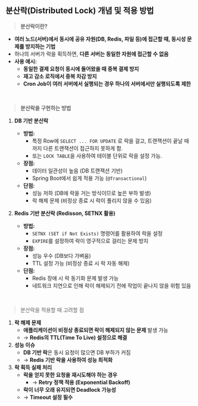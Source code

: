 ## 분산락(Distributed Lock) 개념 및 적용 방법

> **분산락이란?**
>

- **여러 노드(서버)에서 동시에 공유 자원(DB, Redis, 파일 등)에 접근할 때, 동시성 문제를 방지하는 기법**
- 하나의 서버가 락을 획득하면, **다른 서버는 동일한 자원에 접근할 수 없음**
- **사용 예시:**
    - **동일한 결제 요청이 동시에 들어왔을 때 중복 결제 방지**
    - **재고 감소 로직에서 중복 차감 방지**
    - **Cron Job이 여러 서버에서 실행되는 경우 하나의 서버에서만 실행되도록 제한**

<br/>

> **분산락을 구현하는 방법**
>

1. **DB 기반 분산락**
    - **방법:**
        - 특정 Row에 `SELECT ... FOR UPDATE` 로 락을 걸고, 트랜잭션이 끝날 때까지 다른 트랜잭션이 접근하지 못하게 함.
        - 또는 `LOCK TABLE`을 사용하여 테이블 단위로 락을 설정 가능.
    - **장점:**
        - 데이터 일관성이 높음 (DB 트랜잭션 기반)
        - Spring Boot에서 쉽게 적용 가능 (`@Transactional`)
    - **단점:**
        - 성능 저하 (DB에 락을 거는 방식이므로 높은 부하 발생)
        - 락 해제 문제 (비정상 종료 시 락이 풀리지 않을 수 있음)

1. **Redis 기반 분산락 (Redisson, SETNX 활용)**
    - **방법:**
        - `SETNX (SET if Not Exists)` 명령어를 활용하여 락을 설정
        - `EXPIRE`를 설정하여 락이 영구적으로 걸리는 문제 방지
    - **장점:**
        - 성능 우수 (DB보다 가벼움)
        - TTL 설정 가능 (비정상 종료 시 락 자동 해제)
    - **단점:**
        - Redis 장애 시 락 동기화 문제 발생 가능
        - 네트워크 지연으로 인해 락이 해제되기 전에 작업이 끝나지 않을 위험 있음

<br/>

> 분산락을 적용할 때 고려할 점
>

1. **락 해제 문제**
    - **애플리케이션이 비정상 종료되면 락이 해제되지 않는 문제** 발생 가능
    - → **Redis의 TTL(Time To Live) 설정으로 해결**
2. **성능 이슈**
    - **DB 기반 락**은 동시 요청이 많으면 DB 부하가 커짐
    - → **Redis 기반 락을 사용하여 성능 최적화**
3. **락 획득 실패 처리**
    - **락을 얻지 못한 요청을 재시도해야 하는 경우**
        - → **Retry 정책 적용 (Exponential Backoff)**
    - **락이 너무 오래 유지되면 Deadlock 가능성**
    - → **Timeout 설정 필수**
